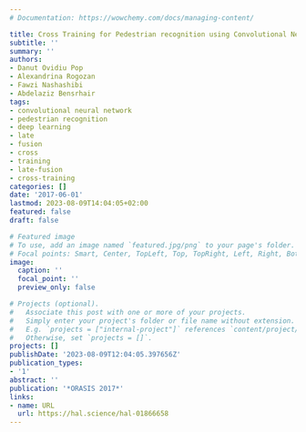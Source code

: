 ```yaml
---
# Documentation: https://wowchemy.com/docs/managing-content/

title: Cross Training for Pedestrian recognition using Convolutional Neural networks
subtitle: ''
summary: ''
authors:
- Danut Ovidiu Pop
- Alexandrina Rogozan
- Fawzi Nashashibi
- Abdelaziz Bensrhair
tags:
- convolutional neural network
- pedestrian recognition
- deep learning
- late
- fusion
- cross
- training
- late-fusion
- cross-training
categories: []
date: '2017-06-01'
lastmod: 2023-08-09T14:04:05+02:00
featured: false
draft: false

# Featured image
# To use, add an image named `featured.jpg/png` to your page's folder.
# Focal points: Smart, Center, TopLeft, Top, TopRight, Left, Right, BottomLeft, Bottom, BottomRight.
image:
  caption: ''
  focal_point: ''
  preview_only: false

# Projects (optional).
#   Associate this post with one or more of your projects.
#   Simply enter your project's folder or file name without extension.
#   E.g. `projects = ["internal-project"]` references `content/project/deep-learning/index.md`.
#   Otherwise, set `projects = []`.
projects: []
publishDate: '2023-08-09T12:04:05.397656Z'
publication_types:
- '1'
abstract: ''
publication: '*ORASIS 2017*'
links:
- name: URL
  url: https://hal.science/hal-01866658
---
```

